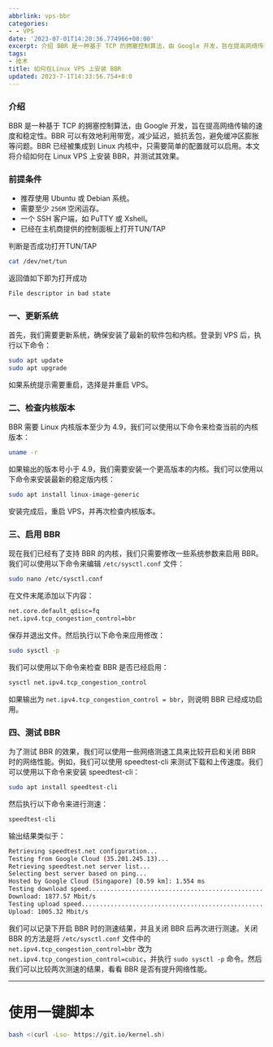 ```yaml
---
abbrlink: vps-bbr
categories:
- - VPS
date: '2023-07-01T14:20:36.774966+08:00'
excerpt: 介绍 BBR 是一种基于 TCP 的拥塞控制算法，由 Google 开发，旨在提高网络传输的速度和稳定性。BBR 可以有效地利用带宽，减少延迟，抵抗丢包，避免缓冲区膨胀等问题。BBR 已经被集成到 Linux 内核中，只需要简单的配置就可以启用。本文将介绍如何在 Linux VPS 上安装 BBR，并测试其效果。 前提条件  推荐使用 Ubuntu 或 Debian 系统。 需要至少 256M 空...
tags:
- 技术
title: 如何在Linux VPS 上安装 BBR
updated: 2023-7-1T14:33:56.754+8:0
---
```

### 介绍

BBR 是一种基于 TCP 的拥塞控制算法，由 Google 开发，旨在提高网络传输的速度和稳定性。BBR 可以有效地利用带宽，减少延迟，抵抗丢包，避免缓冲区膨胀等问题。BBR 已经被集成到 Linux 内核中，只需要简单的配置就可以启用。本文将介绍如何在 Linux VPS 上安装 BBR，并测试其效果。

### 前提条件

- 推荐使用 Ubuntu 或 Debian 系统。
- 需要至少 `256M` 空闲运存。
- 一个 SSH 客户端，如 PuTTY 或 Xshell。
- 已经在主机商提供的控制面板上打开TUN/TAP

判断是否成功打开TUN/TAP

```bash
cat /dev/net/tun
```

返回值如下即为打开成功

```bash
File descriptor in bad state
```

### 一、更新系统

首先，我们需要更新系统，确保安装了最新的软件包和内核。登录到 VPS 后，执行以下命令：

```bash
sudo apt update
sudo apt upgrade
```

如果系统提示需要重启，选择是并重启 VPS。

### 二、检查内核版本

BBR 需要 Linux 内核版本至少为 4.9，我们可以使用以下命令来检查当前的内核版本：

```bash
uname -r
```

如果输出的版本号小于 4.9，我们需要安装一个更高版本的内核。我们可以使用以下命令来安装最新的稳定版内核：

```bash
sudo apt install linux-image-generic
```

安装完成后，重启 VPS，并再次检查内核版本。

### 三、启用 BBR

现在我们已经有了支持 BBR 的内核，我们只需要修改一些系统参数来启用 BBR。我们可以使用以下命令来编辑 `/etc/sysctl.conf` 文件：

```bash
sudo nano /etc/sysctl.conf
```

在文件末尾添加以下内容：

```bash
net.core.default_qdisc=fq
net.ipv4.tcp_congestion_control=bbr
```

保存并退出文件。然后执行以下命令来应用修改：

```bash
sudo sysctl -p
```

我们可以使用以下命令来检查 BBR 是否已经启用：

```bash
sysctl net.ipv4.tcp_congestion_control
```

如果输出为 `net.ipv4.tcp_congestion_control = bbr`，则说明 BBR 已经成功启用。

### 四、测试 BBR

为了测试 BBR 的效果，我们可以使用一些网络测速工具来比较开启和关闭 BBR 时的网络性能。例如，我们可以使用 speedtest-cli 来测试下载和上传速度。我们可以使用以下命令来安装 speedtest-cli：

```bash
sudo apt install speedtest-cli
```

然后执行以下命令来进行测速：

```bash
speedtest-cli
```

输出结果类似于：

```bash
Retrieving speedtest.net configuration...
Testing from Google Cloud (35.201.245.13)...
Retrieving speedtest.net server list...
Selecting best server based on ping...
Hosted by Google Cloud (Singapore) [0.59 km]: 1.554 ms
Testing download speed................................................................................
Download: 1877.57 Mbit/s
Testing upload speed......................................................................................................
Upload: 1005.32 Mbit/s
```

我们可以记录下开启 BBR 时的测速结果，并且关闭 BBR 后再次进行测速。关闭 BBR 的方法是将 `/etc/sysctl.conf` 文件中的 `net.ipv4.tcp_congestion_control=bbr` 改为 `net.ipv4.tcp_congestion_control=cubic`，并执行 `sudo sysctl -p` 命令。然后我们可以比较两次测速的结果，看看 BBR 是否有提升网络性能。

---

# 使用一键脚本

```bash
bash <(curl -Lso- https://git.io/kernel.sh)
```
